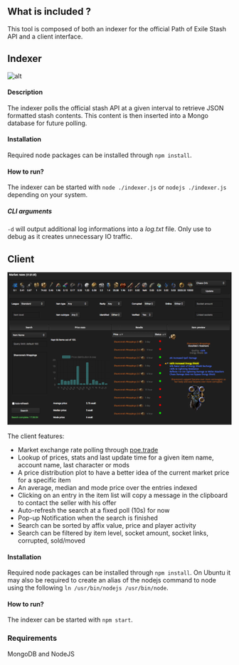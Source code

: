 ## What is included ?

This tool is composed of both an indexer for the official Path of Exile Stash API and a client interface.

## Indexer
![alt](./indexer.png)

#### Description
The indexer polls the official stash API at a given interval to retrieve JSON formatted stash contents. This content is then inserted into a Mongo database for future polling.

#### Installation
Required node packages can be installed through `npm install`.

#### How to run?
The indexer can be started with `node ./indexer.js` or `nodejs ./indexer.js` depending on your system.

##### CLI arguments
`-d` will output additional log informations into a _log.txt_ file. Only use to debug as it creates unnecessary IO traffic.

## Client
![alt](./client.png)

The client features:
- Market exchange rate polling through [poe.trade](http://poe.trade)
- Lookup of prices, stats and last update time for a given item name, account name, last character or mods
- A price distribution plot to have a better idea of the current market price for a specific item
- An average, median and mode price over the entries indexed
- Clicking on an entry in the item list will copy a message in the clipboard to contact the seller with his offer
- Auto-refresh the search at a fixed poll (10s) for now
- Pop-up Notification when the search is finished
- Search can be sorted by affix value, price and player activity
- Search can be filtered by item level, socket amount, socket links, corrupted, sold/moved

#### Installation
Required node packages can be installed through `npm install`. On Ubuntu it may also be required to create an alias of the nodejs command to node using the following `ln /usr/bin/nodejs /usr/bin/node`.

#### How to run?
The indexer can be started with `npm start`.

### Requirements
MongoDB and NodeJS